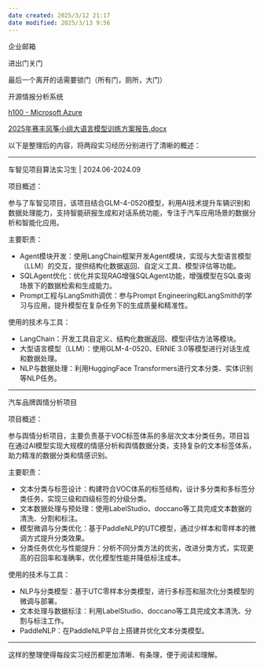 ```yaml
---
date created: 2025/3/12 21:17
date modified: 2025/3/13 9:56
---
```


企业邮箱

进出门关门

最后一个离开的话需要锁门（所有门，厕所，大门）

开源情报分析系统

[h100 - Microsoft Azure](https://portal.azure.com/#@safephone.cn/resource/subscriptions/2e559c95-dfe8-4cbe-89ad-76c155551c8c/resourceGroups/H100XUNLIAN/providers/Microsoft.Compute/virtualMachines/H100/overview)

[2025年赛丰风筝小组大语言模型训练方案报告.docx](https://sfephone-my.sharepoint.com/:w:/g/personal/gongzhiyong_safephone_cn/ET8fA4fBPSlKot4MxlwckNkB9zU2D9Cns-e9mr5S3pNBoQ?rtime=RQFLNC1h3Ug)

以下是整理后的内容，将两段实习经历分别进行了清晰的概述：

---

车智见项目算法实习生 | 2024.06-2024.09

项目概述：

参与了车智见项目，该项目结合GLM-4-0520模型，利用AI技术提升车辆识别和数据处理能力，支持智能研报生成和对话系统功能，专注于汽车应用场景的数据分析和智能化应用。

主要职责：

- Agent模块开发：使用LangChain框架开发Agent模块，实现与大型语言模型（LLM）的交互，提供结构化数据返回、自定义工具、模型评估等功能。
- SQLAgent优化：优化并实现RAG增强SQLAgent功能，增强模型在SQL查询场景下的数据检索和生成能力。
- Prompt工程与LangSmith调优：参与Prompt Engineering和LangSmith的学习与应用，提升模型在复杂任务下的生成质量和精准性。

使用的技术与工具：

- LangChain：开发工具自定义、结构化数据返回、模型评估方法等模块。
- 大型语言模型（LLM）：使用GLM-4-0520、ERNIE 3.0等模型进行对话生成和数据处理。
- NLP与数据处理：利用HuggingFace Transformers进行文本分类、实体识别等NLP任务。

---

汽车品牌舆情分析项目

项目概述：

参与舆情分析项目，主要负责基于VOC标签体系的多层次文本分类任务。项目旨在通过AI模型实现大规模的情感分析和舆情数据分类，支持复杂的文本标签体系，助力精准的数据分类和情感识别。

主要职责：

- 文本分类与标签设计：构建符合VOC体系的标签结构，设计多分类和多标签分类任务，实现三级和四级标签的分级分类。
- 文本数据处理与预处理：使用LabelStudio、doccano等工具完成文本数据的清洗、分割和标注。
- 模型微调与分类优化：基于PaddleNLP的UTC模型，通过少样本和零样本的微调方式提升分类效果。
- 分类任务优化与性能提升：分析不同分类方法的优劣，改进分类方式，实现更高的召回率和准确率，优化模型性能并降低标注成本。

使用的技术与工具：

- NLP与分类模型：基于UTC零样本分类模型，进行多标签和层次化分类模型的微调与部署。
- 文本处理与数据标注：利用LabelStudio、doccano等工具完成文本清洗、分割与标注工作。
- PaddleNLP：在PaddleNLP平台上搭建并优化文本分类模型。

---

这样的整理使得每段实习经历都更加清晰、有条理，便于阅读和理解。